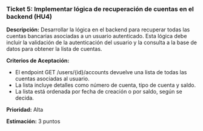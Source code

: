 ### **Ticket 5: Implementar lógica de recuperación de cuentas en el backend (HU4)**

**Descripción:**
Desarrollar la lógica en el backend para recuperar todas las cuentas bancarias asociadas a un usuario autenticado. Esta lógica debe incluir la validación de la autenticación del usuario y la consulta a la base de datos para obtener la lista de cuentas.

**Criterios de Aceptación:**
- El endpoint GET /users/{id}/accounts devuelve una lista de todas las cuentas asociadas al usuario.
- La lista incluye detalles como número de cuenta, tipo de cuenta y saldo.
- La lista está ordenada por fecha de creación o por saldo, según se decida.

**Prioridad:**
Alta

**Estimación:**
3 puntos